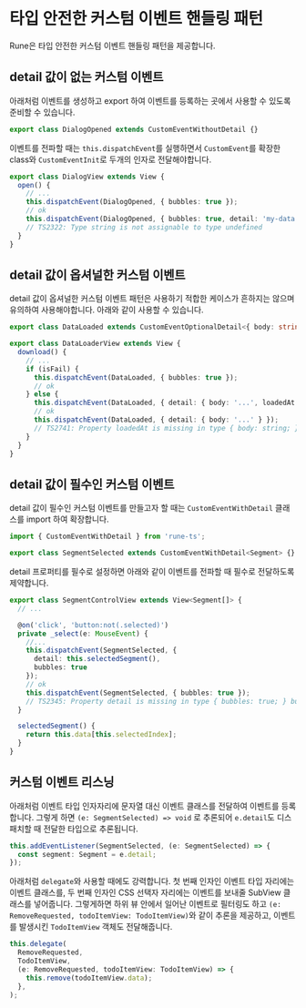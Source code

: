 # 타입 안전한 커스텀 이벤트 핸들링 패턴

Rune은 타입 안전한 커스텀 이벤트 핸들링 패턴을 제공합니다.


## detail 값이 없는 커스텀 이벤트

아래처럼 이벤트를 생성하고 export 하여 이벤트를 등록하는 곳에서 사용할 수 있도록 준비할 수 있습니다.

```typescript
export class DialogOpened extends CustomEventWithoutDetail {}
```

이벤트를 전파할 때는 `this.dispatchEvent`를 실행하면서 `CustomEvent`를 확장한 class와 `CustomEventInit`로 두개의 인자로 전달해야합니다.  

```typescript
export class DialogView extends View {
  open() {
    // ...
    this.dispatchEvent(DialogOpened, { bubbles: true });
    // ok
    this.dispatchEvent(DialogOpened, { bubbles: true, detail: 'my-data' });
    // TS2322: Type string is not assignable to type undefined
  }
}
```

## detail 값이 옵셔널한 커스텀 이벤트

detail 값이 옵셔널한 커스텀 이벤트 패턴은 사용하기 적합한 케이스가 흔하지는 않으며 유의하여 사용해야합니다. 아래와 같이 사용할 수 있습니다.

```typescript
export class DataLoaded extends CustomEventOptionalDetail<{ body: string; loadedAt: Date }> {}

export class DataLoaderView extends View {
  download() {
    // ...
    if (isFail) {
      this.dispatchEvent(DataLoaded, { bubbles: true });
      // ok  
    } else {
      this.dispatchEvent(DataLoaded, { detail: { body: '...', loadedAt: new Date() } });
      // ok
      this.dispatchEvent(DataLoaded, { detail: { body: '...' } });
      // TS2741: Property loadedAt is missing in type { body: string; } but required in type { body: string; loadedAt: Date; }  
    }
  }
}
```

## detail 값이 필수인 커스텀 이벤트

detail 값이 필수인 커스텀 이벤트를 만들고자 할 때는 `CustomEventWithDetail` 클래스를 import 하여 확장합니다.

```typescript
import { CustomEventWithDetail } from 'rune-ts';

export class SegmentSelected extends CustomEventWithDetail<Segment> {}
```

detail 프로퍼티를 필수로 설정하면 아래와 같이 이벤트를 전파할 때 필수로 전달하도록 제약합니다.

```typescript
export class SegmentControlView extends View<Segment[]> {
  // ...

  @on('click', 'button:not(.selected)')
  private _select(e: MouseEvent) {
    //...
    this.dispatchEvent(SegmentSelected, {
      detail: this.selectedSegment(),
      bubbles: true
    });
    // ok
    this.dispatchEvent(SegmentSelected, { bubbles: true });
    // TS2345: Property detail is missing in type { bubbles: true; } but required in type CustomEventWithDetailInit<Segment>
  }

  selectedSegment() {
    return this.data[this.selectedIndex];
  }
}
```

## 커스텀 이벤트 리스닝

아래처럼 이벤트 타입 인자자리에 문자열 대신 이벤트 클래스를 전달하여 이벤트를 등록합니다. 그렇게 하면 `(e: SegmentSelected) => void` 로 추론되어 `e.detail`도 디스패치할 때 전달한 타입으로 추론됩니다.

```typescript
this.addEventListener(SegmentSelected, (e: SegmentSelected) => {
  const segment: Segment = e.detail;
});
```

아래처럼 `delegate`와 사용할 때에도 강력합니다. 첫 번째 인자인 이벤트 타입 자리에는 이벤트 클래스를, 두 번째 인자인 CSS 선택자 자리에는 이벤트를 보내줄 SubView 클래스를 넣어줍니다. 그렇게하면 하위 뷰 안에서 일어난 이벤트로 필터링도 하고 `(e: RemoveRequested, todoItemView: TodoItemView)`와 같이 추론을 제공하고, 이벤트를 발생시킨 `TodoItemView` 객체도 전달해줍니다. 

```typescript
this.delegate(
  RemoveRequested,
  TodoItemView,
  (e: RemoveRequested, todoItemView: TodoItemView) => {
    this.remove(todoItemView.data);
  },
);
```



